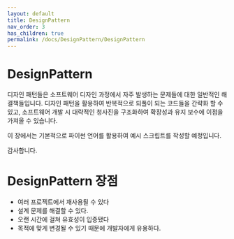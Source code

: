 ```yaml
---
layout: default
title: DesignPattern
nav_order: 3
has_children: true
permalink: /docs/DesignPattern/DesignPattern
---
```


# DesignPattern

디자인 패턴들은 소프트웨어 디자인 과정에서 자주 발생하는 문제들에 대한 일반적인 해결책들입니다.
디자인 패턴을 활용하여 반복적으로 되풀이 되는 코드들을 간략화 할 수 있고, 소프트웨어 개발 시 대략적인 청사진을 
구조화하여 확장성과 유지 보수에 이점을 가져올 수 있습니다.

이 장에서는 기본적으로 파이썬 언어를 활용하여 예시 스크립트를 작성할 예정입니다.

감사합니다.

# DesignPattern 장점

- 여러 프로젝트에서 재사용될 수 있다
- 설계 문제를 해결할 수 있다.
- 오랜 시간에 걸쳐 유효성이 입증됐다
- 목적에 맞게 변경될 수 있기 때문에 개발자에게 유용하다.